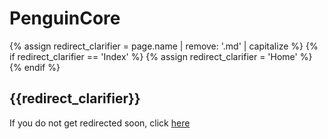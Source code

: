 # PenguinCore

{% assign redirect_clarifier = page.name | remove: '.md' | capitalize %}
{% if redirect_clarifier == 'Index' %}
  {% assign redirect_clarifier = 'Home' %}
{% endif %}

## {{redirect_clarifier}}

If you do not get redirected soon, click [here](https://github.com/PenguinMods/PenguinCore/issues)

<script type="text/javascript">
  setTimeout(() => window.location.replace(document.querySelector('a').href), 3 * 1000);
</script>